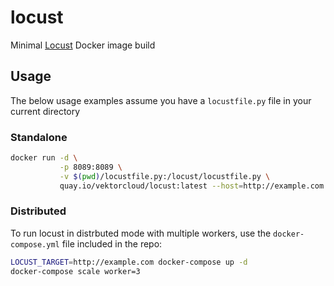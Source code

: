# locust

Minimal [Locust](https://github.com/locustio/locust) Docker image build

## Usage

The below usage examples assume you have a `locustfile.py` file in your current directory

### Standalone

```bash
docker run -d \
           -p 8089:8089 \
           -v $(pwd)/locustfile.py:/locust/locustfile.py \
           quay.io/vektorcloud/locust:latest --host=http://example.com
```

### Distributed

To run locust in distrbuted mode with multiple workers, use the `docker-compose.yml` file included in the repo:
```bash
LOCUST_TARGET=http://example.com docker-compose up -d
docker-compose scale worker=3
```
